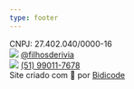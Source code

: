 ```yaml
---
type: footer
---
```


<div class="content">
    <div>CNPJ: 27.402.040/0000-16</div>
    <div>
        <img class="icon" src="assets/images/social-media-icons/instagram_icon.png" />
        <a target="_blank" href="https://www.instagram.com/filhosderivia/">@filhosderivia</a>
    </div>
    <div>
        <img class="icon" src="assets/images/social-media-icons/whatsapp_icon.png" />
        <a target="_blank" href="https://wa.me/+5551999204650">(51) 99011-7678</a>
    </div>
    <div>Site criado com 💛 por <a target="_blank" href="https://bidicode.com" target="_blank">Bidicode</a></div>
</div>